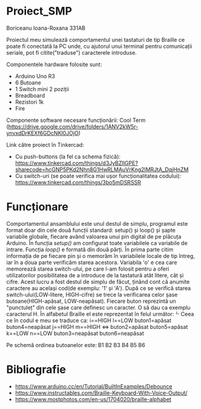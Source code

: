 # Proiect_SMP
Boriceanu Ioana-Roxana 331AB

Proiectul meu simulează comportamentul unei tastaturi de tip Braille ce poate fi conectată la PC unde, cu ajutorul unui terminal pentru comunicații seriale, pot fi citite("traduse") caracterele introduse.

Componentele hardware folosite sunt:
  - Arduino Uno R3
  - 6 Butoane
  - 1 Switch mini 2 poziții
  - Breadboard
  - Rezistori 1k
  - Fire
  
Componente software necesare funcționării: Cool Term (https://drive.google.com/drive/folders/1ANV2kW5r-ynvxdDrKEXf6GDcNKl0JOjO)
  
 Link către proiect în Tinkercad:
  - Cu push-buttons (la fel ca schema fizică): https://www.tinkercad.com/things/d3JyBZIlGPE?sharecode=hcGNP5PKd2Nhn8G1HwRLMAuVrKng2lMRJtA_DqjHnZM
  - Cu switch-uri (se poate verifica mai ușor funcționalitatea codului): https://www.tinkercad.com/things/3bo5mDSRSSR

# Funcționare
Comportamentul ansamblului este unul destul de simplu, programul este format doar din cele două funcții standard: setup() și loop() și șapte variabile globale, fiecare având valoarea unui pin digital de pe plăcuța Arduino.
În funcția *setup()* am configurat toate variabilele ca variabile de intrare.
Funcția *loop()* e formată din două părți.
În prima parte citim informația de pe fiecare pin și o memorăm în variabilele locale de tip întreg, iar în a doua parte verificăm starea acestora.
Variabila 'o' e cea care memorează starea switch-ului, pe care l-am folosit pentru a oferi utilizatorilor posibilitatea de a introduce de la tastatură atât litere, cât și cifre. Acest lucru a fost destul de simplu de făcut, ținând cont că anumite caractere au același cod(de exemplu: '1' și 'A').
După ce se verifică starea switch-ului(LOW-litere, HIGH-cifre) se trece la verificarea celor șase butoane(HIGH-apăsat, LOW-neapăsat).
Fiecare buton reprezintă un "punctuleț" din cele șase care definesc un caracter. O să dau ca exemplu caracterul H. 
În alfabetul Braille el este reprezentat în felul următor:
⠓ 
Ceea ce în codul e meu se traduce ca:
i==HIGH l==LOW            buton1=apăsat   buton4=neapăsat
j==HIGH m==HIGH   <=>     buton2=apăsat   buton5=apăsat
k==LOW  n==LOW            buton3=neapăsat buton6=neapăsat

Pe schemă ordinea butoanelor este:
B1 B2 B3 B4 B5 B6


# Bibliografie
  - https://www.arduino.cc/en/Tutorial/BuiltInExamples/Debounce
  - https://www.instructables.com/Braille-Keyboard-With-Voice-Output/
  - https://www.mostphotos.com/en-us/1704020/braille-alphabet
